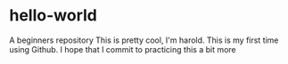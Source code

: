 hello-world
===========

A beginners repository
This is pretty cool, I'm harold. This is my first time using Github. 
I hope that I commit to practicing this a bit more
